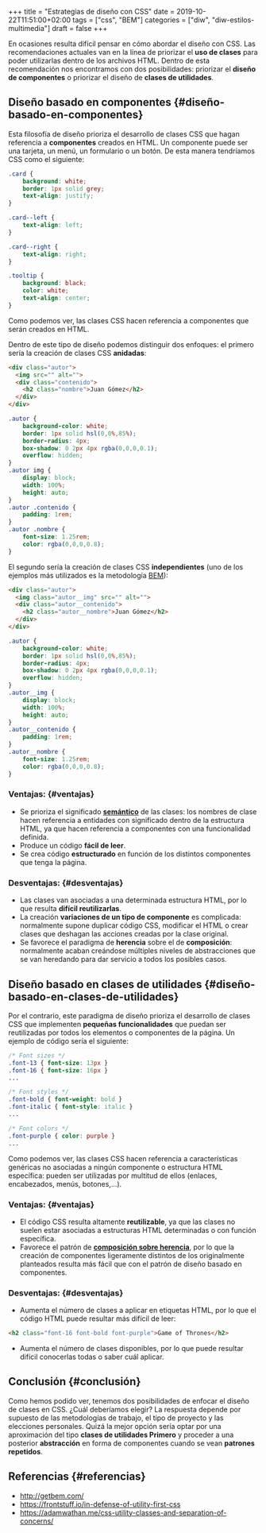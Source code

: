 +++
title = "Estrategias de diseño con CSS"
date = 2019-10-22T11:51:00+02:00
tags = ["css", "BEM"]
categories = ["diw", "diw-estilos-multimedia"]
draft = false
+++

En ocasiones resulta difícil pensar en cómo abordar el diseño con CSS. Las recomendaciones actuales van en la línea de priorizar el **uso de clases** para poder utilizarlas dentro de los archivos HTML. Dentro de esta recomendación nos encontramos con dos posibilidades: priorizar el **diseño de componentes** o priorizar el diseño de **clases de utilidades**.

<!--more-->


## Diseño basado en componentes {#diseño-basado-en-componentes}

Esta filosofía de diseño prioriza el desarrollo de clases CSS que hagan referencia a **componentes** creados en HTML. Un componente puede ser una tarjeta, un menú, un formulario o un botón. De esta manera tendríamos CSS como el siguiente:

```css
.card {
    background: white;
    border: 1px solid grey;
    text-align: justify;
}

.card--left {
    text-align: left;
}

.card--right {
    text-align: right;
}

.tooltip {
    background: black;
    color: white;
    text-align: center;
}
```

Como podemos ver, las clases CSS hacen referencia a componentes que serán creados en HTML.

Dentro de este tipo de diseño podemos distinguir dos enfoques: el primero sería la creación de clases CSS **anidadas**:

```html
<div class="autor">
  <img src="" alt="">
  <div class="contenido">
    <h2 class="nombre">Juan Gómez</h2>
  </div>
</div>
```

```css
.autor {
    background-color: white;
    border: 1px solid hsl(0,0%,85%);
    border-radius: 4px;
    box-shadow: 0 2px 4px rgba(0,0,0,0.1);
    overflow: hidden;
}
.autor img {
    display: block;
    width: 100%;
    height: auto;
}
.autor .contenido {
    padding: 1rem;
}
.autor .nombre {
    font-size: 1.25rem;
    color: rgba(0,0,0,0.8);
}
```

El segundo sería la creación de clases CSS **independientes** (uno de los ejemplos más utilizados es la metodología [BEM](http://getbem.com/naming/)):

```html
<div class="autor">
  <img class="autor__img" src="" alt="">
  <div class="autor__contenido">
    <h2 class="autor__nombre">Juan Gómez</h2>
  </div>
</div>
```

```css
.autor {
    background-color: white;
    border: 1px solid hsl(0,0%,85%);
    border-radius: 4px;
    box-shadow: 0 2px 4px rgba(0,0,0,0.1);
    overflow: hidden;
}
.autor__img {
    display: block;
    width: 100%;
    height: auto;
}
.autor__contenido {
    padding: 1rem;
}
.autor__nombre {
    font-size: 1.25rem;
    color: rgba(0,0,0,0.8);
}
```


### Ventajas: {#ventajas}

-   Se prioriza el significado **[semántico](https://developer.mozilla.org/en-US/docs/Glossary/Semantics)** de las clases: los nombres de clase hacen referencia a entidades con significado dentro de la estructura HTML, ya que hacen referencia a componentes con una funcionalidad definida.
-   Produce un código **fácil de leer**.
-   Se crea código **estructurado** en función de los distintos componentes que tenga la página.


### Desventajas: {#desventajas}

-   Las clases van asociadas a una determinada estructura HTML, por lo que resulta **difícil reutilizarlas**.
-   La creación **variaciones de un tipo de componente** es complicada: normalmente supone duplicar código CSS, modificar el HTML o crear clases que deshagan las acciones creadas por la clase original.
-   Se favorece el paradigma de **herencia** sobre el de **composición**: normalmente acaban creándose múltiples niveles de abstracciones que se van heredando para dar servicio a todos los posibles casos.


## Diseño basado en clases de utilidades {#diseño-basado-en-clases-de-utilidades}

Por el contrario, este paradigma de diseño prioriza el desarrollo de clases CSS que implementen **pequeñas funcionalidades** que puedan ser reutilizadas por todos los elementos o componentes de la página. Un ejemplo de código sería el siguiente:

```css
/* Font sizes */
.font-13 { font-size: 13px }
.font-16 { font-size: 16px }
...

/* Font styles */
.font-bold { font-weight: bold }
.font-italic { font-style: italic }
...

/* Font colors */
.font-purple { color: purple }
...
```

Como podemos ver, las clases CSS hacen referencia a características genéricas no asociadas a ningún componente o estructura HTML específica: pueden ser utilizadas por multitud de ellos (enlaces, encabezados, menús, botones,...).


### Ventajas: {#ventajas}

-   El código CSS resulta altamente **reutilizable**, ya que las clases no suelen estar asociadas a estructuras HTML determinadas o con función específica.
-   Favorece el patrón de **[composición sobre herencia](https://en.wikipedia.org/wiki/Composition%5Fover%5Finheritance)**, por lo que la creación de componentes ligeramente distintos de los originalmente planteados resulta más fácil que con el patrón de diseño basado en componentes.


### Desventajas: {#desventajas}

-   Aumenta el número de clases a aplicar en etiquetas HTML, por lo que el código HTML puede resultar más difícil de leer:

```html
<h2 class="font-16 font-bold font-purple">Game of Thrones</h2>
```

-   Aumenta el número de clases disponibles, por lo que puede resultar difícil conocerlas todas o saber cuál aplicar.


## Conclusión {#conclusión}

Como hemos podido ver, tenemos dos posibilidades de enfocar el diseño de clases en CSS. ¿Cuál deberíamos elegir? La respuesta depende por supuesto de las metodologías de trabajo, el tipo de proyecto y las elecciones personales. Quizá la mejor opción sería optar por una aproximación del tipo **clases de utilidades Primero** y proceder a una posterior **abstracción** en forma de componentes cuando se vean **patrones repetidos**.


## Referencias {#referencias}

-   <http://getbem.com/>
-   <https://frontstuff.io/in-defense-of-utility-first-css>
-   <https://adamwathan.me/css-utility-classes-and-separation-of-concerns/>
